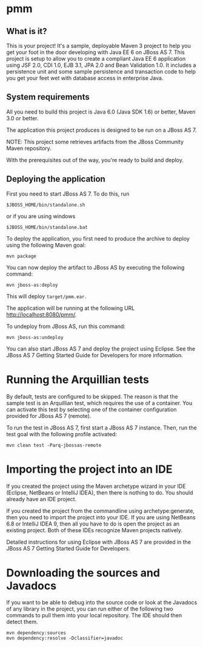 pmm
=====================

What is it?
-----------

This is your project! It's a sample, deployable Maven 3 project to help you
get your foot in the door developing with Java EE 6 on JBoss AS 7. This 
project is setup to allow you to create a compliant Java EE 6 application 
using JSF 2.0, CDI 1.0, EJB 3.1, JPA 2.0 and Bean Validation 1.0. It includes
a persistence unit and some sample persistence and transaction code to help 
you get your feet wet with database access in enterprise Java. 

System requirements
-------------------

All you need to build this project is Java 6.0 (Java SDK 1.6) or better, Maven
3.0 or better.

The application this project produces is designed to be run on a JBoss AS 7. 
 
NOTE:
This project some retrieves artifacts from the JBoss Community Maven repository.

With the prerequisites out of the way, you're ready to build and deploy.

Deploying the application
-------------------------
 
First you need to start JBoss AS 7. To do this, run
  
    $JBOSS_HOME/bin/standalone.sh
  
or if you are using windows
 
    $JBOSS_HOME/bin/standalone.bat

To deploy the application, you first need to produce the archive to deploy using
the following Maven goal:

    mvn package

You can now deploy the artifact to JBoss AS by executing the following command:

    mvn jboss-as:deploy

This will deploy `target/pmm.ear`.
 
The application will be running at the following URL <http://localhost:8080/pmm/>.

To undeploy from JBoss AS, run this command:

    mvn jboss-as:undeploy

You can also start JBoss AS 7 and deploy the project using Eclipse. See the JBoss AS 7
Getting Started Guide for Developers for more information.
 
Running the Arquillian tests
============================

By default, tests are configured to be skipped. The reason is that the sample
test is an Arquillian test, which requires the use of a container. You can
activate this test by selecting one of the container configuration provided 
for JBoss AS 7 (remote).

To run the test in JBoss AS 7, first start a JBoss AS 7 instance. Then, run the
test goal with the following profile activated:

    mvn clean test -Parq-jbossas-remote

Importing the project into an IDE
=================================

If you created the project using the Maven archetype wizard in your IDE
(Eclipse, NetBeans or IntelliJ IDEA), then there is nothing to do. You should
already have an IDE project.

If you created the project from the commandline using archetype:generate, then
you need to import the project into your IDE. If you are using NetBeans 6.8 or
IntelliJ IDEA 9, then all you have to do is open the project as an existing
project. Both of these IDEs recognize Maven projects natively.
 
Detailed instructions for using Eclipse with JBoss AS 7 are provided in the 
JBoss AS 7 Getting Started Guide for Developers.

Downloading the sources and Javadocs
====================================

If you want to be able to debug into the source code or look at the Javadocs
of any library in the project, you can run either of the following two
commands to pull them into your local repository. The IDE should then detect
them.

    mvn dependency:sources
    mvn dependency:resolve -Dclassifier=javadoc

